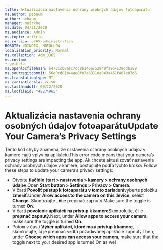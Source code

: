 ```yaml
---
title: Aktualizácia nastavenia ochrany osobných údajov fotoaparátu
ms.author: pebaum
author: pebaum
manager: mnirkhe
ms.date: 04/21/2020
ms.audience: Admin
ms.topic: article
ms.service: o365-administration
ROBOTS: NOINDEX, NOFOLLOW
localization_priority: Normal
ms.collection: Adm_O365
ms.custom:
- gethelp
ms.openlocfilehash: b4731cb8abc7cc8b146a752940fa954138ddb188
ms.sourcegitcommit: 56e0cd81b44ae8fe7a63810a043a452f407e87d6
ms.translationtype: MT
ms.contentlocale: sk-SK
ms.lasthandoff: 09/22/2020
ms.locfileid: "48274965"
---
```

# <a name="update-your-cameras-privacy-settings"></a><span data-ttu-id="d8c91-102">Aktualizácia nastavenia ochrany osobných údajov fotoaparátu</span><span class="sxs-lookup"><span data-stu-id="d8c91-102">Update Your Camera’s Privacy Settings</span></span>

<span data-ttu-id="d8c91-103">Tento kód chyby znamená, že nastavenia ochrany osobných údajov v kamere majú vplyv na aplikáciu.</span><span class="sxs-lookup"><span data-stu-id="d8c91-103">This error code means that your camera’s privacy settings are impacting the app.</span></span> <span data-ttu-id="d8c91-104">Ak chcete aktualizovať nastavenia ochrany osobných údajov v kamere, postupujte podľa týchto krokov:</span><span class="sxs-lookup"><span data-stu-id="d8c91-104">Follow these steps to update your camera’s privacy settings:</span></span>

- <span data-ttu-id="d8c91-105">Otvorte **tlačidlo štart > nastavenia > kamery > ochrany osobných údajov**.</span><span class="sxs-lookup"><span data-stu-id="d8c91-105">Open **Start button > Settings > Privacy > Camera**.</span></span>
- <span data-ttu-id="d8c91-106">V časti **Povoliť prístup k fotoaparátu v tomto zariadení**vyberte položku **zmeniť**.</span><span class="sxs-lookup"><span data-stu-id="d8c91-106">Under **Allow access to the camera on this device**, select **Change**.</span></span> <span data-ttu-id="d8c91-107">Skontrolujte **, či**je prepínač zapnutý.</span><span class="sxs-lookup"><span data-stu-id="d8c91-107">Make sure the toggle is turned **On**.</span></span>
- <span data-ttu-id="d8c91-108">V časti **povolenie aplikácií na prístup k kamere**Skontrolujte, či je **prepínač zapnutý.**</span><span class="sxs-lookup"><span data-stu-id="d8c91-108">Next, under **Allow apps to access your camera**, make sure the toggle is turned **On**.</span></span>
- <span data-ttu-id="d8c91-109">Potom v časti **Výber aplikácií, ktoré majú prístup k kamere**, skontrolujte, či je prepínač vedľa požadovanej aplikácie zapnutý.</span><span class="sxs-lookup"><span data-stu-id="d8c91-109">Then, under **Choose which apps can access your camera**, make sure that the toggle next to your desired app is turned On as well.</span></span>
